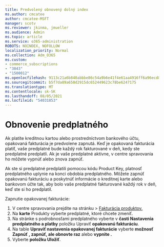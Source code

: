 ```yaml
---
title: Predvolený obnovený dolný index
ms.author: cmcatee
author: cmcatee-MSFT
manager: scotv
ms.reviewer: jkinma, jmueller
ms.audience: Admin
ms.topic: article
ms.service: o365-administration
ROBOTS: NOINDEX, NOFOLLOW
localization_priority: Normal
ms.collection: Adm_O365
ms.custom:
- commerce_subscriptions
- "3043"
- "1500012"
ms.openlocfilehash: 9113c21a6b840abbbe86c54a9b6e41f4e61aa4916ff6a96ecd8f5170640bcd95
ms.sourcegitcommit: b5f7da89a650d2915dc652449623c78be6247175
ms.translationtype: MT
ms.contentlocale: sk-SK
ms.lasthandoff: 08/05/2021
ms.locfileid: "54031853"
---
```

# <a name="renewing-your-subscription"></a>Obnovenie predplatného

Ak platíte kreditnou kartou alebo prostredníctvom bankového účtu, opakovaná fakturácia je predvolene zapnutá. Keď je opakovaná fakturácia platiť, vaše predplatné bude každý rok fakturované v deň, kedy ste predplatné predplatli. Ak je vaše predplatné aktívne, v centre spravovania ho môžete vypnúť alebo znova zapnúť.

Ak ste si predplatné predplatili pomocou kódu Product Key, platnosť predplatného uplynie na konci obdobia predplatného. Môžete zapnúť opakovanú fakturáciu a poskytnúť informácie o kreditnej karte alebo bankovom účte tak, aby bolo vaše predplatné fakturované každý rok v deň, keď ste si ho predplatil.

Zapnutie opakovanej fakturácie:

1. V centre spravovania prejdite na stránku  >  [Fakturácia produktov.](https://go.microsoft.com/fwlink/p/?linkid=842054)
2. Na **karte** Produkty vyberte predplatné, ktoré chcete zmeniť.
3. Na stránke s podrobnosťami predplatného vyberte v **časti Nastavenia predplatného a platby** položku Upraviť **opakovanú fakturáciu**.
4. Na table **Upraviť nastavenia opakovanej fakturácie** vyberte **možnosť Zapnúť** **, zapnúť, ale obnovte raz** alebo **vypnite .**
5. Vyberte **položku Uložiť**. 